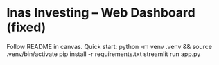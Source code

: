 # Inas Investing – Web Dashboard (fixed)
Follow README in canvas. Quick start:
python -m venv .venv && source .venv/bin/activate
pip install -r requirements.txt
streamlit run app.py
